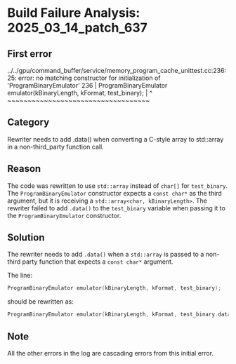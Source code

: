 # Build Failure Analysis: 2025_03_14_patch_637

## First error

../../gpu/command_buffer/service/memory_program_cache_unittest.cc:236:25: error: no matching constructor for initialization of 'ProgramBinaryEmulator'
  236 |   ProgramBinaryEmulator emulator(kBinaryLength, kFormat, test_binary);
      |                         ^        ~~~~~~~~~~~~~~~~~~~~~~~~~~~~~~~~~~~

## Category
Rewriter needs to add .data() when converting a C-style array to std::array in a non-third_party function call.

## Reason
The code was rewritten to use `std::array` instead of `char[]` for `test_binary`. The `ProgramBinaryEmulator` constructor expects a `const char*` as the third argument, but it is receiving a `std::array<char, kBinaryLength>`. The rewriter failed to add `.data()` to the `test_binary` variable when passing it to the `ProgramBinaryEmulator` constructor.

## Solution
The rewriter needs to add `.data()` when a `std::array` is passed to a non-third party function that expects a `const char*` argument.

The line:

```c++
ProgramBinaryEmulator emulator(kBinaryLength, kFormat, test_binary);
```

should be rewritten as:

```c++
ProgramBinaryEmulator emulator(kBinaryLength, kFormat, test_binary.data());
```

## Note
All the other errors in the log are cascading errors from this initial error.
